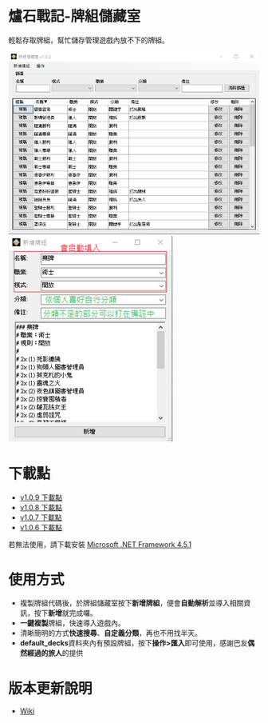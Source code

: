 # 爐石戰記-牌組儲藏室

輕鬆存取牌組，幫忙儲存管理遊戲內放不下的牌組。

![image](https://github.com/smp771007/DecksStorage/blob/master/DecksStorage/readme/Main2.png)
![image](https://github.com/smp771007/DecksStorage/blob/master/DecksStorage/readme/New.png)

# 下載點

* [v1.0.9 下載點](https://drive.google.com/open?id=1iTR0MuZ_uFnImyq3Ojs9aNJUeThtYXZG)
* [v1.0.8 下載點](https://drive.google.com/open?id=1SSE64ky3nuLIcVviAyKJd8X5Auobwwyn)
* [v1.0.7 下載點](https://drive.google.com/open?id=1gGTixBVr4MQuUmLgtrIBqDnUYUBP6Gey)
* [v1.0.6 下載點](https://drive.google.com/open?id=136M3sgSGZsxuBtkLpPF45LgvTpQp5NOh)

若無法使用，請下載安裝 [Microsoft .NET Framework 4.5.1](https://www.microsoft.com/zh-tw/download/details.aspx?id=40779)

# 使用方式

  - 複製牌組代碼後，於牌組儲藏室按下**新增牌組**，便會**自動解析**並導入相關資訊，按下**新增**就完成囉。
  - **一鍵複製**牌組，快速導入遊戲內。
  - 清晰簡明的方式**快速搜尋**、**自定義分類**，再也不用找半天。
  - **default_decks**資料夾內有預設牌組，按下**操作>匯入**即可使用，感謝巴友**偶然經過的旅人**的提供
  
# 版本更新說明
* [Wiki](https://github.com/smp771007/DecksStorage/wiki)
